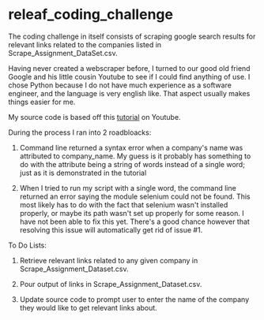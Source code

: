 # releaf_coding_challenge

The coding challenge in itself consists of scraping google search results for relevant links related to the companies
listed in Scrape_Assignment_DataSet.csv.

Having never created a webscraper before, I turned to our good old friend Google and his little cousin Youtube to see
if I could find anything of use. I chose Python because I do not have much experience as a software engineer, and the 
language is very english like. That aspect usually makes things easier for me. 

My source code is based off this <a href="https://www.youtube.com/watch?v=EELySnTPeyw">tutorial</a> on Youtube. 

During the process I ran into 2 roadbloacks:

1. Command line returned a syntax error when a company's name was attributed to company_name. My guess is it probably has something to do with the attribute being a string of words instead of a single word; just as it is demonstrated in the tutorial

2. When I tried to run my script with a single word, the command line returned an error saying the module selenium could 
not be found. This most likely has to do with the fact that selenium wasn't installed properly, or maybe its path wasn't
set up properly for some reason. I have not been able to fix this yet. There's a good chance however that resolving this
issue will automatically get rid of issue #1.

To Do Lists:

1. Retrieve relevant links related to any given company in Scrape_Assignment_Dataset.csv.

2. Pour output of links in Scrape_Assignment_Dataset.csv.

3. Update source code to prompt user to enter the name of the company they would like to get relevant links about.
